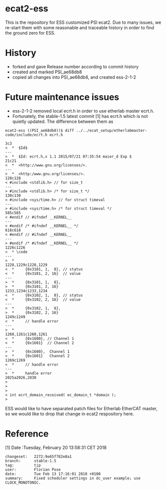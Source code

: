 # ecat2-ess

This is the repository for ESS customized PSI ecat2. Due to many issues, we re-start them with some reasonable and traceable history in order to find the ground zero for ESS.

# History

* forked and gave Release number according to commit history
* created and marked PSI_ae68db8
* copied all changes into PSI_ae68db8, and created ess-2-1-2


# Future maintenance issues

* ess-2-1-2 removed local ecrt.h in order to use etherlab master ecrt.h.
* Fortunately, the stable-1.5 latest commit [1] has ecrt.h which is not quietly updated. The difference between them as

```
ecat2-ess ((PSI_ae68db8))$ diff ../../ecat_setup/etherlabmaster-code/include/ecrt.h ecrt.h

3c3
<  *  $Id$
---
>  *  $Id: ecrt.h,v 1.1 2015/07/21 07:35:54 maier_d Exp $
21c21
<  *  <http://www.gnu.org/licenses/>.
---
>  *  <http:/www.gnu.org/licenses/>.
128c128
< #include <stdlib.h> // for size_t
---
> #include <stdlib.h> /* for size_t */
130c130
< #include <sys/time.h> // for struct timeval
---
> #include <sys/time.h> /* for struct timeval */
585c585
< #endif // #ifndef __KERNEL__
---
> #endif /* #ifndef __KERNEL__ */
618c618
< #endif // #ifndef __KERNEL__
---
> #endif /* #ifndef __KERNEL__ */
1226c1226
<  * \code
---
>  *
1228,1229c1228,1229
<  *     {0x3101, 1,  8}, // status
<  *     {0x3101, 2, 16}  // value
---
>  *     {0x3101, 1,  8},
>  *     {0x3101, 2, 16}
1233,1234c1233,1234
<  *     {0x3102, 1,  8}, // status
<  *     {0x3102, 2, 16}  // value
---
>  *     {0x3102, 1,  8},
>  *     {0x3102, 2, 16}
1249c1249
<  *     // handle error
---
>  *
1260,1261c1260,1261
<  *     {0x1600}, // Channel 1
<  *     {0x1601}  // Channel 2
---
>  *     {0x1600},  Channel 1
>  *     {0x1601}   Channel 2
1269c1269
<  *     // handle error
---
>  *     handle error
2025a2026,2030
> 
> 
> 
> int ecrt_domain_received( ec_domain_t *domain );
> 
```

ESS would like to have separated patch files for Etherlab EtherCAT master, so we would like to drop that change in ecat2 respository here.  


# Reference 


[1] Date :Tuesday, February 20 13:58:31 CET 2018
```
changeset:   2272:9e65f782e8a1
branch:      stable-1.5
tag:         tip
user:        Florian Pose
date:        Tue Feb 13 17:16:01 2018 +0100
summary:     Fixed scheduler settings in dc_user example; use CLOCK_MONOTONIC.
```


